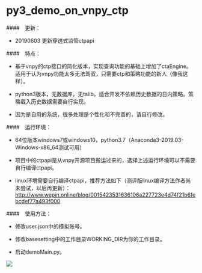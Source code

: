 # py3_demo_on_vnpy_ctp
####　更新：

- 20190603 更新穿透式监管ctpapi

####　特点：

- 基于vnpy的ctp接口的简化版本，实现查询功能的基础上增加了ctaEngine。适用于认为vnpy功能太多无法驾驭，只需要ctp和策略功能的新人（像我这样）。

- python3版本，无数据库，无talib，适合开发不依赖历史数据的日内策略。策略载入历史数据需要自行实现。

- 因为是自用的系统，很多处理是个性化和不完善的，请自行修改。

####　运行环境：

- 64位版本windows7或windows10，python3.7（Anaconda3-2019.03-Windows-x86_64测试可用）

- 项目中的ctpapi是从vnpy开源项目搬运过来的，选择上述运行环境可以不需要自行编译ctpapi。

- linux环境需要自行编译ctpapi，推荐方法如下（测评版linux编译方法作者尚未尝试，以后再更新）：
http://www.wepin.online/blog/0015423531636106a227723e4d74f21b6febcdef77a493f000

####　使用方法：

- 修改user.json中的模拟账号。

- 修改basesetting中的工作目录WORKING_DIR为你的工作目录。

- 启动demoMain.py。




![](https://github.com/vvipi/py3_demo_on_vnpy_ctp/raw/master/screenshots/screenshot20180308.PNG)

